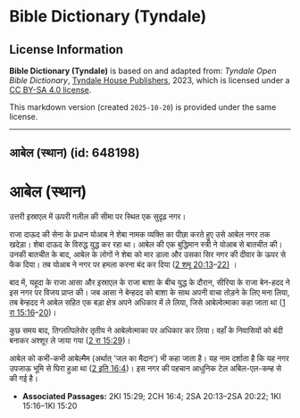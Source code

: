 # Bible Dictionary (Tyndale)

## License Information

**Bible Dictionary (Tyndale)** is based on and adapted from: _Tyndale Open Bible Dictionary_, [Tyndale House Publishers](https://tyndaleopenresources.com/), 2023, which is licensed under a [CC BY-SA 4.0 license](https://creativecommons.org/licenses/by-sa/4.0/legalcode.en).

This markdown version (created `2025-10-20`) is provided under the same license.



--------------------------------

## आबेल (स्थान) (id: 648198)

आबेल (स्थान)
============

उत्तरी इस्राएल में ऊपरी गलील की सीमा पर स्थित एक सुदृढ़ नगर।

राजा दाऊद की सेना के प्रधान योआब ने शेबा नामक व्यक्ति का पीछा करते हुए उसे आबेल नगर तक खदेड़ा। शेबा दाऊद के विरुद्ध युद्ध कर रहा था। आबेल की एक बुद्धिमान स्त्री ने योआब से बातचीत की। उनकी बातचीत के बाद, आबेल के लोगों ने शेबा को मार डाला और उसका सिर नगर की दीवार के ऊपर से फेंक दिया। तब योआब ने नगर पर हमला करना बंद कर दिया ([2 शमू 20:13](https://ref.ly/2Sam20:13-2Sam20:22)–[22\)](https://ref.ly/2Sam20:13-2Sam20:22) ।

बाद में, यहूदा के राजा आसा और इस्राएल के राजा बाशा के बीच युद्ध के दौरान, सीरिया के राजा बेन\-हदद ने इस नगर पर विजय प्राप्त की। जब आसा ने बेन्हदद को बाशा के साथ अपनी वाचा तोड़ने के लिए मना लिया, तब बेन्हदद ने आबेल सहित एक बड़ा क्षेत्र अपने अधिकार में ले लिया, जिसे आबेल्वेत्माका कहा जाता था ([1 रा 15:16](https://ref.ly/1Kgs15:16-1Kgs15:20)–[20](https://ref.ly/1Kgs15:16-1Kgs15:20))।

कुछ समय बाद, तिग्लत्पिलेसेर तृतीय ने आबेल्वेत्माका पर अधिकार कर लिया। वहाँ के निवासियों को बंदी बनाकर अश्शूर ले जाया गया ([2 रा 15:29](https://ref.ly/2Kgs15:29))।

आबेल को कभी\-कभी आबेल्मैम (अर्थात् 'जल का मैदान') भी कहा जाता है। यह नाम दर्शाता है कि यह नगर उपजाऊ भूमि से घिरा हुआ था ([2 इति 16:4](https://ref.ly/2Chr16:4))। इस नगर की पहचान आधुनिक टेल अबिल\-एल\-कम्ह से की गई है।

* **Associated Passages:** 2KI 15:29; 2CH 16:4; 2SA 20:13–2SA 20:22; 1KI 15:16–1KI 15:20

